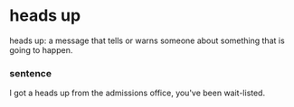 # heads up

heads up: a message that tells or warns someone about something that is going to happen.

### sentence
I got a heads up from the admissions office, you've been wait-listed.
